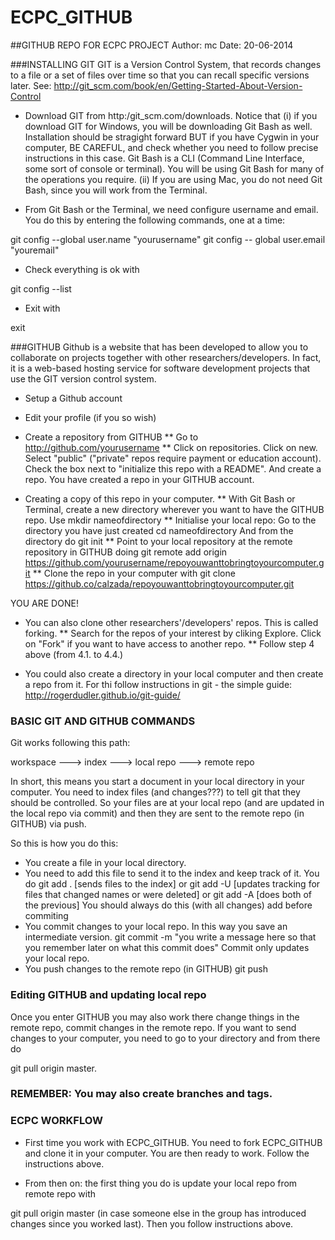 ECPC_GITHUB
===========

##GITHUB REPO FOR ECPC PROJECT
Author: mc
Date: 20-06-2014

###INSTALLING GIT
GIT is a Version Control System, that records changes to a file or a set of files over time so that you can recall specific versions later. See:
http://git_scm.com/book/en/Getting-Started-About-Version-Control
 
* Download GIT from http:/git_scm.com/downloads. Notice that (i) if you download GIT for Windows, you will be downloading Git Bash as well. Installation should be stragight forward BUT if you have Cygwin in your computer, BE CAREFUL, and check whether you need to follow precise instructions in this case. Git Bash is a CLI (Command Line Interface, some sort of console or terminal). You will be using Git Bash for many of the operations you require. (ii) If you are using Mac, you do not need Git Bash, since you will work from the Terminal. 

* From Git Bash or the Terminal, we need configure username and email. You do this by entering the following commands, one at a time:

git config --global user.name "yourusername"
git config -- global user.email "youremail"

* Check everything is ok with

git config --list

* Exit with 

exit

###GITHUB
Github is a website that has been developed to allow you to collaborate on projects together with other researchers/developers. In fact, it is a web-based hosting service for software development projects that use the GIT version control system.  

* Setup a Github account
* Edit your profile (if you so wish)

* Create a repository from GITHUB
** Go to http://github.com/yourusername
** Click on repositories. Click on new. Select "public" ("private" repos require payment or education account). Check the box next to "initialize this repo with a README". And create a repo. You have created a repo in your GITHUB account. 

* Creating a copy of this repo in your computer.
** With Git Bash or Terminal, create a new directory wherever you want to have the GITHUB repo. Use 
mkdir nameofdirectory
** Initialise your local repo: Go to the directory you have just created 
cd nameofdirectory
And from the directory do
git init
** Point to your local repository at the remote repository in GITHUB doing
git remote add origin https://github.com/yourusername/repoyouwanttobringtoyourcomputer.git
** Clone the repo in your computer with
git clone https://github.co/calzada/repoyouwanttobringtoyourcomputer.git

YOU ARE DONE!

* You can also clone other researchers'/developers' repos. This is called forking.
** Search for the repos of your interest by cliking Explore. Click on "Fork" if you want to have access to another repo.
** Follow step 4 above (from 4.1. to 4.4.)

* You could also create a directory in your local computer and then create a repo from it. For thi follow instructions in git - the simple guide:
http://rogerdudler.github.io/git-guide/

### BASIC GIT AND GITHUB COMMANDS
Git works following this path:

workspace ---> index ---> local repo ---> remote repo

In short, this means you start a document in your local directory in your computer. You need to index files (and changes???) to tell git that they should be controlled. So your files are at your local repo (and are updated in the local repo via commit) and then they are sent to the remote repo (in GITHUB) via push. 

So this is how you do this: 

* You create a file in your local directory.
* You need to add this file to send it to the index and keep track of it. You do 
git add .
[sends files to the index]
or
git add -U
[updates tracking for files that changed names or were deleted]
or
git add -A 
[does both of the previous]
You should always do this (with all changes) add before commiting
* You commit changes to your local repo. In this way you save an intermediate version. 
git commit -m "you write a message here so that you remember later on what this commit does" 
Commit only updates your local repo.
* You push changes to the remote repo (in GITHUB)
git push

### Editing GITHUB and updating local repo 
Once you enter GITHUB you may also work there change things in the remote repo, commit changes in the remote repo. If you want to send changes to your computer, you need to go to your directory and from there do

git pull origin master.
 
### REMEMBER: You may also create branches and tags.
 
### ECPC WORKFLOW

* First time you work with ECPC_GITHUB. You need to fork ECPC_GITHUB and clone it in your computer. You are then ready to work. Follow the instructions above.

* From then on: the first thing you do is update your local repo from remote repo with

git pull origin master 
(in case someone else in the group has introduced changes since you worked last).
Then you follow instructions above.
